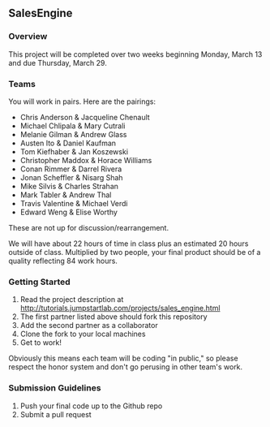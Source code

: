 ## SalesEngine

### Overview

This project will be completed over two weeks beginning Monday, March 13 and due Thursday, March 29.

### Teams

You will work in pairs. Here are the pairings:

* Chris Anderson & Jacqueline Chenault
* Michael Chlipala & Mary Cutrali
* Melanie Gilman & Andrew Glass
* Austen Ito & Daniel Kaufman
* Tom Kiefhaber & Jan Koszewski
* Christopher Maddox & Horace Williams
* Conan Rimmer & Darrel Rivera
* Jonan Scheffler & Nisarg Shah
* Mike Silvis & Charles Strahan
* Mark Tabler & Andrew Thal
* Travis Valentine & Michael Verdi
* Edward Weng & Elise Worthy

These are not up for discussion/rearrangement.

We will have about 22 hours of time in class plus an estimated 20 hours outside of class. Multiplied by two people, your final product should be of a quality reflecting 84 work hours.

### Getting Started

1. Read the project description at http://tutorials.jumpstartlab.com/projects/sales_engine.html
2. The first partner listed above should fork this repository
3. Add the second partner as a collaborator
4. Clone the fork to your local machines
5. Get to work!

Obviously this means each team will be coding "in public," so please respect the honor system and don't go perusing in other team's work.

### Submission Guidelines

1. Push your final code up to the Github repo
2. Submit a pull request
